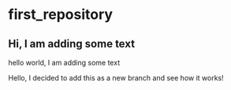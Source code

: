 # first_repository

## Hi, I am adding some text 

hello world, I am adding some text


Hello, I decided to add this as a new branch and see how it works!

